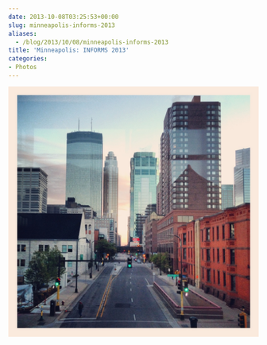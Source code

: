 ```yaml
---
date: 2013-10-08T03:25:53+00:00
slug: minneapolis-informs-2013
aliases:
  - /blog/2013/10/08/minneapolis-informs-2013
title: 'Minneapolis: INFORMS 2013'
categories:
- Photos
---
```


![](Photo-Oct-06-7-25-31.jpg)
